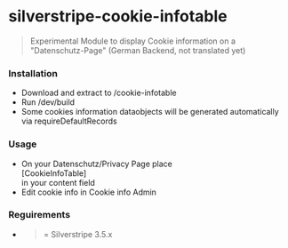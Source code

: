 # silverstripe-cookie-infotable

> Experimental Module to display Cookie information on a "Datenschutz-Page" (German Backend, not translated yet)


### Installation

- Download and extract to /cookie-infotable
- Run /dev/build
- Some cookies information dataobjects will be generated automatically via requireDefaultRecords

### Usage
- On your Datenschutz/Privacy Page place <div>[CookieInfoTable]</div> in your content field
- Edit cookie info in Cookie info Admin

### Reguirements
- >= Silverstripe 3.5.x
